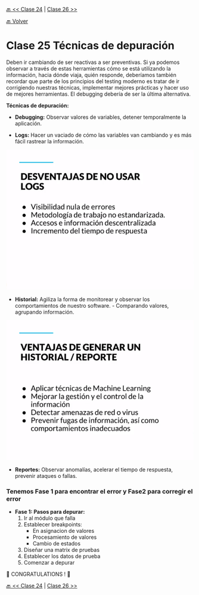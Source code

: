 [🔙 << Clase 24](../24_Class/24_Class.md) | [Clase 26 >>](../26_Class/26_Class.md)

[🔙 Volver](../README.md)

# Clase 25 Técnicas de depuración

Deben ir cambiando de ser reactivas a ser preventivas. Si ya podemos observar a través de estas herramientas cómo se está utilizando la información, hacia dónde viaja, quién responde, deberíamos también recordar que parte de los principios del testing moderno es tratar de ir corrigiendo nuestras técnicas, implementar mejores prácticas y hacer uso de mejores herramientas. El debugging debería de ser la última alternativa.

**Técnicas de depuración:**

- **Debugging:** Observar valores de variables, detener temporalmente la aplicación.

- **Logs:** Hacer un vaciado de cómo las variables van cambiando y es más fácil rastrear la información.

![assets/img60.png](../assets/img60.png)

- **Historial:** Agiliza la forma de monitorear y observar los comportamientos de nuestro software. - Comparando valores, agrupando información.

![assets/img61.png](../assets/img61.png)

- **Reportes:** Observar anomalías, acelerar el tiempo de respuesta, prevenir ataques o fallas.

### Tenemos Fase 1 para encontrar el error y Fase2 para corregir el error

- **Fase 1: Pasos para depurar:**
    1. Ir al módulo que falla
    2. Establecer breakpoints:
        - En asignacion de valores
        - Procesamiento de valores
        - Cambio de estados
    3. Diseñar una matrix de pruebas
    4. Establecer los datos de prueba
    5. Comenzar a depurar

🎉 CONGRATULATIONS ! 🎉

[🔙 << Clase 24](../24_Class/24_Class.md) | [Clase 26 >>](../26_Class/26_Class.md)

